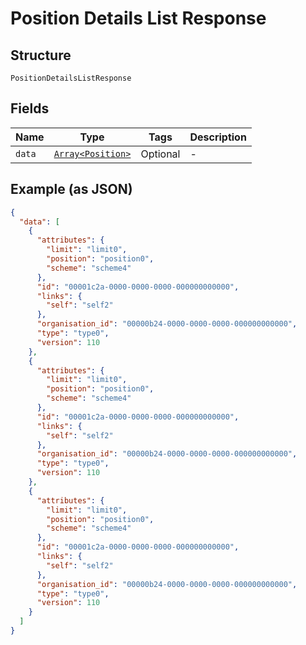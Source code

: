 
# Position Details List Response

## Structure

`PositionDetailsListResponse`

## Fields

| Name | Type | Tags | Description |
|  --- | --- | --- | --- |
| `data` | [`Array<Position>`](../../doc/models/position.md) | Optional | - |

## Example (as JSON)

```json
{
  "data": [
    {
      "attributes": {
        "limit": "limit0",
        "position": "position0",
        "scheme": "scheme4"
      },
      "id": "00001c2a-0000-0000-0000-000000000000",
      "links": {
        "self": "self2"
      },
      "organisation_id": "00000b24-0000-0000-0000-000000000000",
      "type": "type0",
      "version": 110
    },
    {
      "attributes": {
        "limit": "limit0",
        "position": "position0",
        "scheme": "scheme4"
      },
      "id": "00001c2a-0000-0000-0000-000000000000",
      "links": {
        "self": "self2"
      },
      "organisation_id": "00000b24-0000-0000-0000-000000000000",
      "type": "type0",
      "version": 110
    },
    {
      "attributes": {
        "limit": "limit0",
        "position": "position0",
        "scheme": "scheme4"
      },
      "id": "00001c2a-0000-0000-0000-000000000000",
      "links": {
        "self": "self2"
      },
      "organisation_id": "00000b24-0000-0000-0000-000000000000",
      "type": "type0",
      "version": 110
    }
  ]
}
```

